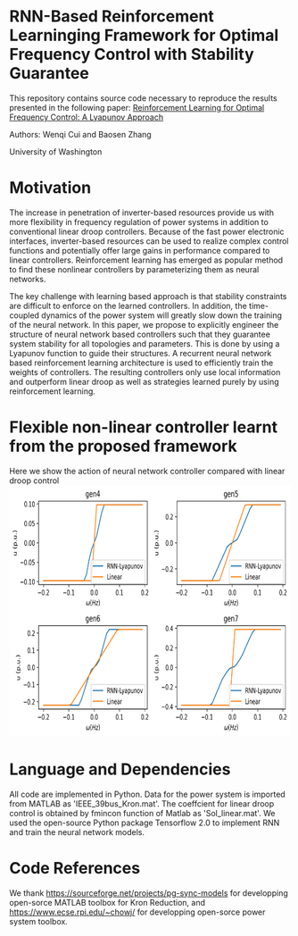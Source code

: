 # RNN-Based Reinforcement Learninging Framework for Optimal Frequency Control with Stability Guarantee
This repository contains source code necessary to reproduce the results presented in the following paper:
[Reinforcement Learning for Optimal Frequency Control: A Lyapunov Approach](https://arxiv.org/abs/2009.05654)  

Authors: Wenqi Cui and Baosen Zhang  

University of Washington 


# Motivation
The increase in penetration of inverter-based resources provide us with more  flexibility in frequency regulation of power systems in addition to conventional linear droop controllers. Because of the fast power electronic interfaces, inverter-based resources can be used to realize complex control functions and potentially offer large gains in performance compared to linear controllers. Reinforcement learning has emerged as popular method to find these nonlinear controllers by parameterizing them as neural networks. 

The key challenge with learning based approach is that stability constraints are difficult to enforce on the learned controllers. In addition, the time-coupled dynamics of the power system will 
greatly slow down the training of the neural network. In this paper, we propose to explicitly engineer the structure of neural network based controllers such that they guarantee system stability for all topologies and parameters. This is done by using a Lyapunov function to guide their structures. A recurrent neural network based reinforcement learning architecture is used to efficiently train the weights of controllers. The resulting controllers only use local information and outperform linear droop as well as strategies learned purely by using reinforcement learning. 


# Flexible non-linear controller learnt from the proposed framework
Here we show the action of neural network controller compared with linear droop control
<img src="/Action_Mono.png" height="450px" width="700px" >

# Language and Dependencies
All code are implemented in Python. Data for the power system is imported from MATLAB as 'IEEE_39bus_Kron.mat'. The coeffcient for linear droop control is obtained by fmincon function of Matlab as 'Sol_linear.mat'. We used the open-source Python package Tensorflow 2.0 to implement RNN and train the neural network models.


# Code References
We thank https://sourceforge.net/projects/pg-sync-models for developping open-sorce MATLAB toolbox for Kron Reduction, and https://www.ecse.rpi.edu/~chowj/ for developping  open-sorce power system toolbox.

